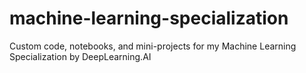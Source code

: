 # machine-learning-specialization
Custom code, notebooks, and mini-projects for my Machine Learning Specialization by DeepLearning.AI
